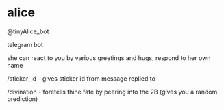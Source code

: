 # alice 
@tinyAlice_bot

<!-- glitch -->
telegram bot

she can react to you by various greetings and hugs, respond to her own name

/sticker_id - gives sticker id from message replied to

/divination - foretells thine fate by peering into the 2B (gives you a random prediction)

<!-- deno run --allow-all main.ts -->